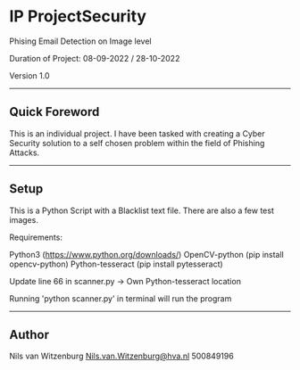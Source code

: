 # IP ProjectSecurity
Phising Email Detection on Image level

Duration of Project: 08-09-2022 / 28-10-2022

Version 1.0

-----

## Quick Foreword
This is an individual project. I have been tasked with creating a Cyber Security solution to a self chosen problem within the field of Phishing Attacks.

-----

## Setup
This is a Python Script with a Blacklist text file. There are also a few test images. 

Requirements:

Python3 (https://www.python.org/downloads/)
OpenCV-python (pip install opencv-python)
Python-tesseract (pip install pytesseract)

Update line 66 in scanner.py -> Own Python-tesseract location

Running 'python scanner.py' in terminal will run the program

-----
## Author
Nils van Witzenburg 
Nils.van.Witzenburg@hva.nl
500849196
